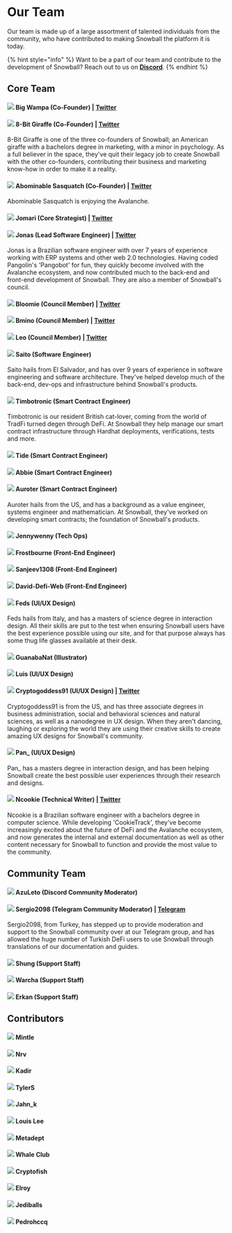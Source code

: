 # Our Team

Our team is made up of a large assortment of talented individuals from the community, who have contributed to making Snowball the platform it is today.

{% hint style="info" %}
Want to be a part of our team and contribute to the development of Snowball? Reach out to us on [**Discord**](https://discord.gg/BPnBYDSqcb).
{% endhint %}

## Core Team

#### ![](../.gitbook/assets/bigwampa.webp) Big Wampa (Co-Founder) | [**Twitter**](https://twitter.com/big\_wampa)

#### ![](../.gitbook/assets/8-bit.webp) 8-Bit Giraffe (Co-Founder) | [**Twitter**](https://twitter.com/8bitgiraffe\_)

8-Bit Giraffe is one of the three co-founders of Snowball; an American giraffe with a bachelors degree in marketing, with a minor in psychology. As a full believer in the space, they've quit their legacy job to create Snowball with the other co-founders, contributing their business and marketing know-how in order to make it a reality.

#### ![](../.gitbook/assets/abominablesasquatch.webp) Abominable Sasquatch (Co-Founder) | [**Twitter**](https://twitter.com/abominablesas)

Abominable Sasquatch is enjoying the Avalanche.

#### ![](../.gitbook/assets/jomari.webp) Jomari (**Core Strategist**) | [**Twitter**](https://twitter.com/Jomari\_P)

#### ![](../.gitbook/assets/jonas.webp) Jonas (Lead Software Engineer) | [**Twitter**](https://twitter.com/cyberjenos)

Jonas is a Brazilian software engineer with over 7 years of experience working with ERP systems and other web 2.0 technologies. Having coded Pangolin's 'Pangobot' for fun, they quickly become involved with the Avalanche ecosystem, and now contributed much to the back-end and front-end development of Snowball. They are also a member of Snowball's council.

#### ![](../.gitbook/assets/bloomie.webp) Bloomie (Council Member) | [**Twitter**](https://twitter.com/BloomieBTC)

#### ![](../.gitbook/assets/bmino.webp) Bmino (Council Member) | [**Twitter**](https://twitter.com/bmino\_)

#### ![](../.gitbook/assets/leo.webp) Leo (Council Member) | [**Twitter**](https://twitter.com/Best\_coder\_NA)

#### ![](../.gitbook/assets/saito.webp) Saito (Software Engineer)

Saito hails from El Salvador, and has over 9 years of experience in software engineering and software architecture. They've helped develop much of the back-end, dev-ops and infrastructure behind Snowball's products.

#### ![](../.gitbook/assets/timbotronic.webp) Timbotronic (Smart Contract Engineer)

Timbotronic is our resident British cat-lover, coming from the world of TradFi turned degen through DeFi. At Snowball they help manage our smart contract infrastructure through Hardhat deployments, verifications, tests and more.

#### ![](../.gitbook/assets/tide.webp) Tide (Smart Contract Engineer)

#### ![](../.gitbook/assets/abbie.webp) Abbie (Smart Contract Engineer)

#### ![](../.gitbook/assets/auroter.webp) Auroter (Smart Contract Engineer)

Auroter hails from the US, and has a background as a value engineer, systems engineer and mathematician. At Snowball, they've worked on developing smart contracts; the foundation of Snowball's products.

#### ![](../.gitbook/assets/jennywenny.webp) Jennywenny (Tech Ops)

#### ![](../.gitbook/assets/frostbourne.webp) Frostbourne (Front-End Engineer)

#### ![](../.gitbook/assets/sanjeev1308.webp) Sanjeev1308 (Front-End Engineer)

#### ![](../.gitbook/assets/david-defi-web.webp) David-Defi-Web (Front-End Engineer)

#### ![](../.gitbook/assets/feds.webp) Feds (UI/UX Design)

Feds hails from Italy, and has a masters of science degree in interaction design. All their skills are put to the test when ensuring Snowball users have the best experience possible using our site, and for that purpose always has some thug life glasses available at their desk.

#### ![](../.gitbook/assets/guanabanat.webp) GuanabaNat (Illustrator)

#### ![](../.gitbook/assets/luis.webp) Luis (UI/UX Design)

#### ![](../.gitbook/assets/cryptogoddess91.webp) Cryptogoddess91 (UI/UX Design) | [Twitter](https://twitter.com/cryptogoddess91)

Cryptogoddess91 is from the US, and has three associate degrees in business administration, social and behavioral sciences and natural sciences, as well as a nanodegree in UX design. When they aren't dancing, laughing or exploring the world they are using their creative skills to create amazing UX designs for Snowball's community.

#### ![](../.gitbook/assets/pan\_.webp) Pan\_ (UI/UX Design)

Pan\_ has a masters degree in interaction design, and has been helping Snowball create the best possible user experiences through their research and designs.

#### ![](../.gitbook/assets/ncookie.webp) Ncookie (Technical Writer) | [**Twitter**](https://twitter.com/ncookie\_eth)

Ncookie is a Brazilian software engineer with a bachelors degree in computer science. While developing 'CookieTrack', they've become increasingly excited about the future of DeFi and the Avalanche ecosystem, and now generates the internal and external documentation as well as other content necessary for Snowball to function and provide the most value to the community.

## Community Team

#### ![](../.gitbook/assets/azuleto.webp) AzuLeto (Discord Community Moderator)

#### ![](../.gitbook/assets/sergio2098.webp) Sergio2098 (Telegram Community Moderator) | [Telegram](https://t.me/sergio\_2098)

Sergio2098, from Turkey, has stepped up to provide moderation and support to the Snowball community over at our Telegram group, and has allowed the huge number of Turkish DeFi users to use Snowball through translations of our documentation and guides.

#### ![](../.gitbook/assets/shung.webp) Shung (Support Staff)

#### ![](../.gitbook/assets/warcha.webp) Warcha (Support Staff)

#### ![](../.gitbook/assets/erkan.webp) Erkan (Support Staff)

## Contributors

#### ![](../.gitbook/assets/mintle.webp) Mintle

#### ![](../.gitbook/assets/nrv.webp) Nrv

#### ![](../.gitbook/assets/kadir.webp) Kadir

#### ![](../.gitbook/assets/tylers.webp) TylerS

#### ![](../.gitbook/assets/jahnk.webp) Jahn\_k

#### ![](../.gitbook/assets/louislee.webp) Louis Lee

#### ![](../.gitbook/assets/metadept.webp) Metadept

#### ![](../.gitbook/assets/whaleclub.webp) Whale Club

#### ![](../.gitbook/assets/cryptofish.webp) Cryptofish

#### ****![](../.gitbook/assets/elroy.webp)** Elroy**

#### ****![](../.gitbook/assets/jediballs.webp)** Jediballs**

#### ****![](../.gitbook/assets/pedrohccq.webp)** Pedrohccq**
